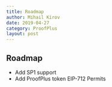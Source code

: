 ```yaml
---
title: Roadmap
author: Mihail Kirov
date: 2019-04-27
category: ProofPlus
layout: post
---
```


## Roadmap

- Add SP1 support
- Add ProofPlus token EIP-712 Permits